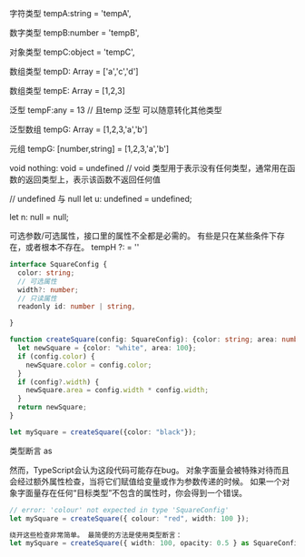字符类型 tempA:string = 'tempA',

数字类型 tempB:number = 'tempB',

对象类型 tempC:object = 'tempC',

数组类型 tempD: Array<string> = ['a','c','d']

数组类型 tempE: Array<number> = [1,2,3]

泛型 tempF:any = 13 // 且temp 泛型 可以随意转化其他类型

泛型数组 tempG: Array<any> = [1,2,3,'a','b'] 

元组 tempG: [number,string] = [1,2,3,'a','b'] 

void nothing: void = undefined //  void 类型用于表示没有任何类型，通常用在函数的返回类型上，表示该函数不返回任何值

// undefined 与 null
let u: undefined = undefined;

let n: null = null;

可选参数/可选属性，接口里的属性不全都是必需的。 有些是只在某些条件下存在，或者根本不存在。
tempH ?: = ''
```ts
interface SquareConfig {
  color: string;
  // 可选属性
  width?: number;
  // 只读属性
  readonly id: number | string,

}

function createSquare(config: SquareConfig): {color: string; area: number} {
  let newSquare = {color: "white", area: 100};
  if (config.color) {
    newSquare.color = config.color;
  }
  if (config?.width) {
    newSquare.area = config.width * config.width;
  }
  return newSquare;
}

let mySquare = createSquare({color: "black"});
```
类型断言 as

然而，TypeScript会认为这段代码可能存在bug。 对象字面量会被特殊对待而且会经过额外属性检查，当将它们赋值给变量或作为参数传递的时候。 如果一个对象字面量存在任何“目标类型”不包含的属性时，你会得到一个错误。
```ts
// error: 'colour' not expected in type 'SquareConfig'
let mySquare = createSquare({ colour: "red", width: 100 });

绕开这些检查非常简单。 最简便的方法是使用类型断言：
let mySquare = createSquare({ width: 100, opacity: 0.5 } as SquareConfig); // (this as any)
```